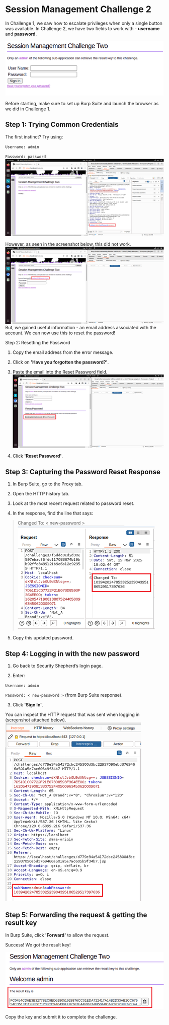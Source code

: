 # Session Management Challenge 2
In Challenge 1, we saw how to escalate privileges when only a single button was available. In Challenge 2, we have two fields to work with - **username** and **password**.

![Security Shepherd Screenshot](./1.png)

Before starting, make sure to set up Burp Suite and launch the browser as we did in Challenge 1.

## Step 1: Trying Common Credentials
The first instinct? Try using:

`Username: admin`

`Password: password`
![Security Shepherd Screenshot](./2.png)

However, as seen in the screenshot below, this did not work. 
![Security Shepherd Screenshot](./3.png)
But, we gained useful information - an email address associated with the account. We can now use this to reset the password!

Step 2: Resetting the Password
1. Copy the email address from the error message.

2. Click on **'Have you forgotten the password?'**.

3. Paste the email into the Reset Password field.
![Security Shepherd Screenshot](./4_reset_request.png)
4. Click **'Reset Password'**.


## Step 3: Capturing the Password Reset Response
1. In Burp Suite, go to the Proxy tab.

2. Open the HTTP history tab.

3. Look at the most recent request related to password reset.

4. In the response, find the line that says:

> Changed To: < new-password >
![Security Shepherd Screenshot](./5_changed_pass.png)
5. Copy this updated password.



## Step 4: Logging in with the new password
1. Go back to Security Shepherd’s login page.

2. Enter:

`Username: admin`

`Password: < new-password >` (from Burp Suite response).

3. Click **'Sign In'**.


You can inspect the HTTP request that was sent when logging in (screenshot attached below).
![Burp Suite Screenshot](./6.png)

## Step 5: Forwarding the request & getting the result key
In Burp Suite, click **'Forward'** to allow the request.

Success! We got the result key! 

![Security Shepherd Screenshot](./7_result_key.png)

Copy the key and submit it to complete the challenge.


